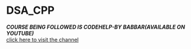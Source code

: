 # DSA_CPP
***COURSE BEING FOLLOWED IS CODEHELP-BY BABBAR(AVAILABLE ON YOUTUBE)***  
[click here to visit the channel](https://www.youtube.com/playlist?list=PLDzeHZWIZsTryvtXdMr6rPh4IDexB5NIA)

